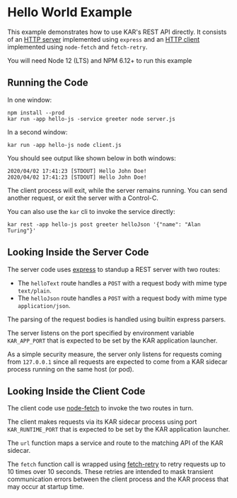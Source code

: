 # Hello World Example

This example demonstrates how to use KAR's REST API directly. It consists of an
[HTTP server](server.js) implemented using `express` and an [HTTP
client](client.js) implemented using `node-fetch` and `fetch-retry`.

You will need Node 12 (LTS) and NPM 6.12+ to run this example

## Running the Code

In one window:
```shell
npm install --prod
kar run -app hello-js -service greeter node server.js
```

In a second window:
```shell
kar run -app hello-js node client.js
```

You should see output like shown below in both windows:
```
2020/04/02 17:41:23 [STDOUT] Hello John Doe!
2020/04/02 17:41:23 [STDOUT] Hello John Doe!
```
The client process will exit, while the server remains running. You
can send another request, or exit the server with a Control-C.

You can also use the `kar` cli to invoke the service directly:
```shell
kar rest -app hello-js post greeter helloJson '{"name": "Alan Turing"}'
```

## Looking Inside the Server Code

The server code uses [express](https://www.npmjs.com/package/express) to standup
a REST server with two routes:
* The `helloText` route handles a `POST` with a request body with mime type
  `text/plain`. 
* The `helloJson` route handles a `POST` with a request body with mime type
  `application/json`.

The parsing of the request bodies is handled using builtin express parsers.

The server listens on the port specified by environment variable `KAR_APP_PORT`
that is expected to be set by the KAR application launcher.

As a simple security measure, the server only listens for requests coming from
`127.0.0.1` since all requests are expected to come from a KAR sidecar process
running on the same host (or pod).

## Looking Inside the Client Code

The client code use [node-fetch](https://www.npmjs.com/package/node-fetch) to
invoke the two routes in turn.

The client makes requests via its KAR sidecar process using port
`KAR_RUNTIME_PORT` that is expected to be set by the KAR application launcher.

The `url` function maps a service and route to the matching API of the KAR
sidecar.

The `fetch` function call is wrapped using
[fetch-retry](https://www.npmjs.com/package/fetch-retry) to retry requests up to
10 times over 10 seconds. These retries are intended to mask transient
communication errors between the client process and the KAR process that may
occur at startup time.
